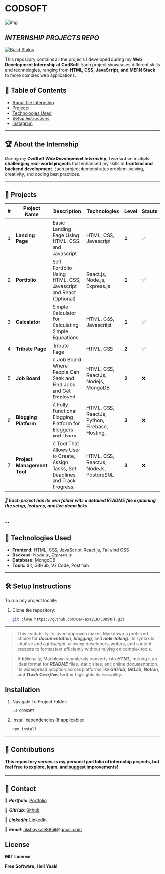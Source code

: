 # **CODSOFT**
![img](https://assets.zyrosite.com/cdn-cgi/image/format=auto,w=608,fit=crop,q=95/Aq20eV79zLfpXV6b/logo-png-mnl7npnlXjHPl9KV.png)
## _INTERNSHIP PROJECTS REPO_
[![Build Status](https://travis-ci.org/joemccann/dillinger.svg?branch=master)](https://travis-ci.org/joemccann/dillinger)

This repository contains all the projects I developed during my **Web Development Internship at CodSoft**. Each project showcases different skills and technologies, ranging from **HTML, CSS, JavaScript, and MERN Stack** to more complex web applications.
## 📌 Table of Contents
- [About the Internship](https://www.codsoft.in/)
- [Projects](https://github.com/Dev-axay18)
- [Technologies Used]()
- [Setup Instructions](https://github.com/Dev-axay18/CODSOFT) 
- [Instagram](https://www.instagram.com/w3b.axay_/)

---

## 🏆 About the Internship
During my **CodSoft Web Development Internship**, I worked on multiple **challenging real-world projects** that enhanced my skills in **frontend and backend development**. Each project demonstrates problem-solving, creativity, and coding best practices.

---


## 🚀 Projects

| #  | Project Name | Description | Technologies |Level | Stauts |
|----|-------------|-------------|--------------|-------------|------------
| 1  | **Landing Page** | Basic Landing Page Using HTML, CSS and Javascript  | HTML, CSS, Javascript|  **1** | ✅
| 2  | **Portfolio** | Self Portfolio Using HTML, CSS, Javascript and React (Optional) | React.js, Node.js, Express.js |**1**| ✅
| 3  | **Calculator** | Simple Calculator For Calculating Simple Equeations | HTML, CSS, Javascriipt| **1**| ✅
| 4  | **Tribute Page** | Tribute Page  | HTML, CSS | **2**| ✅
| 5| **Job Board** | A Job Board Where People Can Seek and Find Jobs and Get Employed  | HTML, CSS, ReactJs, Nodejs, MongoDB | **2**| ❌
| 6| **Blogging Platform** | A Fully Functional Blogging Platform for Bloggers and Users | HTML, CSS, ReactJs, Python, Firebase, Hosting,| **3**| ❌
| 7| **Project Management Tool** | A Tool That Allows User to Create, Assign Tasks, Set Deadlines and Track Progress.  | HTML, CSS, ReactJs, NodeJs, PostgreSQL | **3**| ❌

##### 📂 Each project has its own folder with a **detailed README file** explaining the setup, features, and live demo links.
..
---
## 🔧 Technologies Used
- **Frontend:** HTML, CSS, JavaScript, React.js, Tailwind CSS  
- **Backend:** Node.js, Express.js  
- **Database:** MongoDB  
- **Tools:** Git, GitHub, VS Code, Postman  

---
## 🛠 Setup Instructions
To run any project locally:  
1. Clone the repository:  
   ```sh
   git clone https://github.com/Dev-axay18/CODSOFT.git
   ```
   
   

---
>This readability-focused approach makes Markdown a preferred choice for ***documentation***, ***blogging***, and ***note-taking***. Its syntax is intuitive and _lightweight_, allowing developers, writers, and content creators to format text efficiently without relying on complex tools.

>Additionally, Markdown seamlessly converts into ***HTML***, making it an ideal format for ***README*** files, static sites, and online documentation. Its widespread adoption across platforms like ***GitHub***, ***GitLab***, ***Notion***, and ***Stack Overflow*** further highlights its versatility.


## Installation
1. Navigate To Project Folder:  
   ```sh
   cd CODSOFT
   ```
   
2. Install dependencies (if applicable):  
    ```sh
    npm install
   ```

---
## 🤝 Contributions
#### This repository serves as my personal portfolio of internship projects, but feel free to explore, learn, and suggest improvements!

---



## 📩 Contact
🔗 ***Portfolio***: [Portfolio](https://akshaykale.netlify.app/)

🐙 ***GitHub***:  [Github](https://github.com/Dev-axay18)    

💼 ***LinkedIn***:  [LinkedIn](https://www.linkedin.com/in/akshay-kale-88792932a/) 

📧 ***Email***: akshaykale8856@gmail.com

## License
  **MIT License**

**Free Software, Hell Yeah!**

